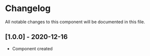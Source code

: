 # Changelog
All notable changes to this component will be documented in this file.

## [1.0.0] - 2020-12-16
- Component created

